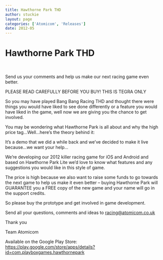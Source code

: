 ```yaml
---
title: Hawthorne Park THD
author: stuckie
layout: page
categories: ['Atomicom', 'Releases']
date: 2012-05
---
```

# Hawthorne Park THD

&nbsp;

Send us your comments and help us make our next racing game even better.

PLEASE READ CAREFULLY BEFORE YOU BUY! THIS IS TEGRA ONLY

So you may have played Bang Bang Racing THD and thought there were things you would have liked to see done differently or a feature you would have liked in the game, well now we are giving you the chance to get involved.

You may be wondering what Hawthorne Park is all about and why the high price tag&#8230;Well&#8230;here&#8217;s the theory behind it:

It&#8217;s a demo that we did a while back and we&#8217;ve decided to make it live because&#8230;we want your help&#8230;

We&#8217;re developing our 2012 killer racing game for iOS and Android and based on Hawthorne Park Lite we&#8217;d love to know what features and any suggestions you would like in this style of game.

The price is high because we also want to raise some funds to go towards the next game to help us make it even better &#8211; buying Hawthorne Park will GUARANTEE you a FREE copy of the new game and your name will go in the support credits.

So please buy the prototype and get involved in game development.

Send all your questions, comments and ideas to <racing@atomicom.co.uk>

Thank you

Team Atomicom

Available on the Google Play Store: <https://play.google.com/store/apps/details?id=com.playboxgames.hawthornepark>